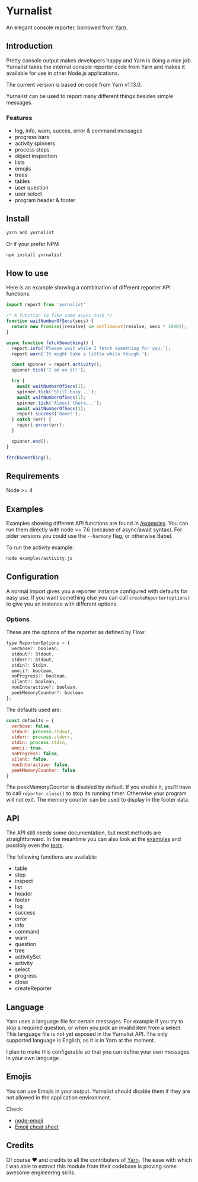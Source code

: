 # Yurnalist

An elegant console reporter, borrowed from [Yarn](https://yarnpkg.com).

## Introduction

Pretty console output makes developers happy and Yarn is doing a nice job. Yurnalist takes the internal console reporter code from Yarn and makes it available for use in other Node.js applications.

The current version is based on code from Yarn v1.13.0.

Yurnalist can be used to report many different things besides simple messages.

### Features

* log, info, warn, succes, error & command messages
* progress bars
* activity spinners
* process steps
* object inspection
* lists
* emojis
* trees
* tables
* user question
* user select
* program header & footer

## Install

```sh
yarn add yurnalist
```

Or if your prefer NPM

```sh
npm install yurnalist
```

## How to use

Here is an example showing a combination of different reporter API functions.

```javascript
import report from 'yurnalist'

/* A function to fake some async task */
function waitNumberOfSecs(secs) {
  return new Promise((resolve) => setTimeout(resolve, secs * 1000));
}

async function fetchSomething() {
  report.info('Please wait while I fetch something for you.');
  report.warn('It might take a little while though.');

  const spinner = report.activity();
  spinner.tick('I am on it!');

  try {
    await waitNumberOfSecs(1);
    spinner.tick('Still busy...');
    await waitNumberOfSecs(1);
    spinner.tick('Almost there...');
    await waitNumberOfSecs(1);
    report.success('Done!');
  } catch (err) {
    report.error(err);
  }

  spinner.end();
}

fetchSomething();

```

## Requirements

Node >= 4

## Examples

Examples showing different API functions are found in [/examples](/examples). You can run them directly with node >= 7.6 (because of async/await syntax). For older versions you could use the `--harmony` flag, or otherwise Babel.

To run the activity example:

```sh
node examples/activity.js
```

## Configuration

A normal import gives you a reporter instance configured with defaults for easy use. If you want something else you can call `createReporter(options)` to give you an instance with different options.

### Options

These are the options of the reporter as defined by Flow:

```javascript
type ReporterOptions = {
  verbose?: boolean,
  stdout?: Stdout,
  stderr?: Stdout,
  stdin?: Stdin,
  emoji?: boolean,
  noProgress?: boolean,
  silent?: boolean,
  nonInteractive?: boolean,
  peekMemoryCounter?: boolean
};
```

The defaults used are:

```javascript
const defaults = {
  verbose: false,
  stdout: process.stdout,
  stderr: process.stderr,
  stdin: process.stdin,
  emoji: true,
  noProgress: false,
  silent: false,
  nonInteractive: false,
  peekMemoryCounter: false
}
```

The peekMemoryCounter is disabled by default. If you enable it, you'll have to call `reporter.close()` to stop its running timer. Otherwise your program will not exit. The memory counter can be used to display in the footer data.

## API

The API still needs some documentation, but most methods are straightforward. In the meantime you can also look at the [examples](./examples) and possibly even the [tests](./__tests__).

The following functions are available:

* table
* step
* inspect
* list
* header
* footer
* log
* success
* error
* info
* command
* warn
* question
* tree
* activitySet
* activity
* select
* progress
* close
* createReporter

## Language

Yarn uses a language file for certain messages. For example if you try to skip a required question, or when you pick an invalid item from a select. This language file is not yet exposed in the Yurnalist API. The only supported language is English, as it is in Yarn at the moment.

I plan to make this configurable so that you can define your own messages in your own language .

## Emojis

You can use Emojis in your output. Yurnalist should disable them if they are not allowed in the application environment.

Check:

* [node-emoji](https://github.com/omnidan/node-emoji)
* [Emoji cheat sheet](https://www.webpagefx.com/tools/emoji-cheat-sheet/)

## Credits

Of course ❤️ and credits to all the contributers of [Yarn](https://yarnpkg.com). The ease with which I was able to extract this module from their codebase is proving some awesome engineering skills.
